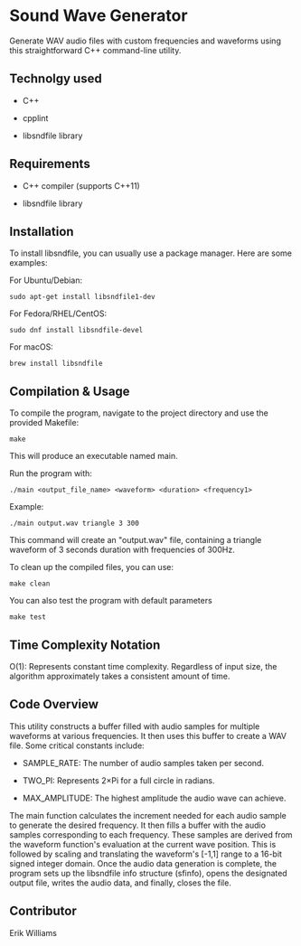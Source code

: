 # Sound Wave Generator

Generate WAV audio files with custom frequencies and waveforms using this straightforward C++ command-line utility.

## Technolgy used

- C++

- cpplint

- libsndfile library

## Requirements

- C++ compiler (supports C++11)

- libsndfile library

## Installation

To install libsndfile, you can usually use a package manager. Here are some examples:

For Ubuntu/Debian:

```
sudo apt-get install libsndfile1-dev
```

For Fedora/RHEL/CentOS:

```
sudo dnf install libsndfile-devel
```

For macOS:

```
brew install libsndfile
```

## Compilation & Usage

To compile the program, navigate to the project directory and use the provided Makefile:

```
make
```

This will produce an executable named main.

Run the program with:

```
./main <output_file_name> <waveform> <duration> <frequency1> 
```

Example:

```
./main output.wav triangle 3 300
```

This command will create an "output.wav" file, containing a triangle waveform of 3 seconds duration with frequencies of 300Hz.

To clean up the compiled files, you can use:

```
make clean
```

You can also test the program with default parameters

```
make test
```

## Time Complexity Notation

O(1): Represents constant time complexity. Regardless of input size, the algorithm approximately takes a consistent amount of time.

## Code Overview

This utility constructs a buffer filled with audio samples for multiple waveforms at various frequencies. It then uses this buffer to create a WAV file. Some critical constants include:

- SAMPLE_RATE: The number of audio samples taken per second.

- TWO_PI: Represents 2×Pi for a full circle in radians.

- MAX_AMPLITUDE: The highest amplitude the audio wave can achieve.

The main function calculates the increment needed for each audio sample to generate the desired frequency. It then fills a buffer with the audio samples corresponding to each frequency. These samples are derived from the waveform function's evaluation at the current wave position. This is followed by scaling and translating the waveform's [-1,1] range to a 16-bit signed integer domain. Once the audio data generation is complete, the program sets up the libsndfile info structure (sfinfo), opens the designated output file, writes the audio data, and finally, closes the file.

## Contributor

Erik Williams

